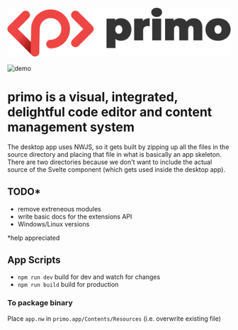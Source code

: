 <p align="center">
  <img src="logo.svg" alt="primo logo"/>
</p>

![demo](demo.gif)

# primo is a visual, integrated, delightful code editor and content management system

The desktop app uses NWJS, so it gets built by zipping up all the files in the source directory and placing that file in what is basically an app skeleton. There are two directories because we don't want to include the actual source of the Svelte component (which gets used inside the desktop app).

## TODO*

* remove extreneous modules
* write basic docs for the extensions API
* Windows/Linux versions

*help appreciated

## App Scripts

* `npm run dev` build for dev and watch for changes
* `npm run build` build for production

### To package binary

Place `app.nw` in `primo.app/Contents/Resources` (i.e. overwrite existing file)
